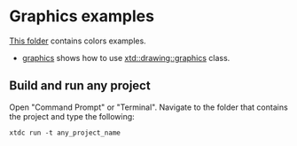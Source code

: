 # Graphics examples

[This folder](.) contains colors examples.

* [graphics](graphics/README.md) shows how to use [xtd::drawing::graphics](https://gammasoft71.github.io/xtd/reference_guides/latest/classxtd_1_1drawing_1_1graphics.html) class.

## Build and run any project

Open "Command Prompt" or "Terminal". Navigate to the folder that contains the project and type the following:

```shell
xtdc run -t any_project_name
```
